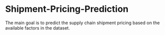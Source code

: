 # Shipment-Pricing-Prediction
The main goal is to predict the supply chain shipment pricing based on the available factors in the dataset.

